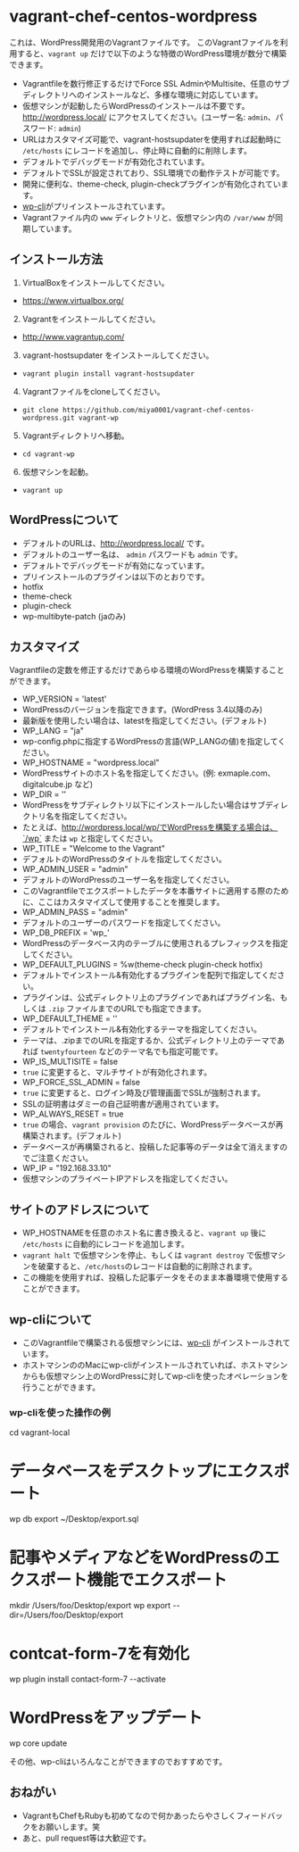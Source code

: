 vagrant-chef-centos-wordpress
=============================

これは、WordPress開発用のVagrantファイルです。
このVagrantファイルを利用すると、`vagrant up` だけで以下のような特徴のWordPress環境が数分で構築できます。

* Vagrantfileを数行修正するだけでForce SSL AdminやMultisite、任意のサブディレクトリへのインストールなど、多様な環境に対応しています。
* 仮想マシンが起動したらWordPressのインストールは不要です。http://wordpress.local/ にアクセスしてください。(ユーザー名: `admin`、パスワード: `admin`)
* URLはカスタマイズ可能で、vagrant-hostsupdaterを使用すれば起動時に `/etc/hosts` にレコードを追加し、停止時に自動的に削除します。
* デフォルトでデバッグモードが有効化されています。
* デフォルトでSSLが設定されており、SSL環境での動作テストが可能です。
* 開発に便利な、theme-check, plugin-checkプラグインが有効化されています。
* [wp-cli](http://wp-cli.org/)がプリインストールされています。
* Vagrantファイル内の `www` ディレクトリと、仮想マシン内の `/var/www` が同期しています。


## インストール方法

1. VirtualBoxをインストールしてください。
 * https://www.virtualbox.org/
2. Vagrantをインストールしてください。
 * http://www.vagrantup.com/
3. vagrant-hostsupdater をインストールしてください。
 * `vagrant plugin install vagrant-hostsupdater`
4. Vagrantファイルをcloneしてください。
 * `git clone https://github.com/miya0001/vagrant-chef-centos-wordpress.git vagrant-wp`
5. Vagrantディレクトリへ移動。
 * `cd vagrant-wp`
6. 仮想マシンを起動。
 * `vagrant up`

## WordPressについて

* デフォルトのURLは、http://wordpress.local/ です。
* デフォルトのユーザー名は、 `admin` パスワードも `admin` です。
* デフォルトでデバッグモードが有効になっています。
* プリインストールのプラグインは以下のとおりです。
 * hotfix
 * theme-check
 * plugin-check
 * wp-multibyte-patch (jaのみ)

## カスタマイズ

Vagrantfileの定数を修正するだけであらゆる環境のWordPressを構築することができます。

* WP_VERSION         = 'latest'
 * WordPressのバージョンを指定できます。(WordPress 3.4以降のみ)
 * 最新版を使用したい場合は、latestを指定してください。(デフォルト)
* WP_LANG            = "ja"
 * wp-config.phpに指定するWordPressの言語(WP_LANGの値)を指定してください。
* WP_HOSTNAME        = "wordpress.local"
 * WordPressサイトのホスト名を指定してください。(例: exmaple.com、digitalcube.jp など)
* WP_DIR             = ''
 * WordPressをサブディレクトリ以下にインストールしたい場合はサブディレクトリ名を指定してください。
 * たとえば、http://wordpress.local/wp/でWordPressを構築する場合は、`/wp` または `wp` と指定してください。
* WP_TITLE           = "Welcome to the Vagrant"
 * デフォルトのWordPressのタイトルを指定してください。
* WP_ADMIN_USER      = "admin"
 * デフォルトのWordPressのユーザー名を指定してください。
 * このVagrantfileでエクスポートしたデータを本番サイトに適用する際のために、ここはカスタマイズして使用することを推奨します。
* WP_ADMIN_PASS      = "admin"
 * デフォルトのユーザーのパスワードを指定してください。
* WP_DB_PREFIX       = 'wp_'
 * WordPressのデータベース内のテーブルに使用されるプレフィックスを指定してください。
* WP_DEFAULT_PLUGINS = %w(theme-check plugin-check hotfix)
 * デフォルトでインストール&有効化するプラグインを配列で指定してください。
 * プラグインは、公式ディレクトリ上のプラグインであればプラグイン名、もしくは `.zip` ファイルまでのURLでも指定できます。
* WP_DEFAULT_THEME   = ''
 * デフォルトでインストール&有効化するテーマを指定してください。
 * テーマは、.zipまでのURLを指定するか、公式ディレクトリ上のテーマであれば `twentyfourteen` などのテーマ名でも指定可能です。
* WP_IS_MULTISITE    = false
 * `true` に変更すると、マルチサイトが有効化されます。 
* WP_FORCE_SSL_ADMIN = false
 * `true` に変更すると、ログイン時及び管理画面でSSLが強制されます。
 * SSLの証明書はダミーの自己証明書が適用されています。
* WP_ALWAYS_RESET    = true
 * `true` の場合、`vagrant provision` のたびに、WordPressデータベースが再構築されます。(デフォルト)
 * データベースが再構築されると、投稿した記事等のデータは全て消えますのでご注意ください。
* WP_IP              = "192.168.33.10"
 * 仮想マシンのプライベートIPアドレスを指定してください。

## サイトのアドレスについて

* WP_HOSTNAMEを任意のホスト名に書き換えると、`vagrant up` 後に `/etc/hosts` に自動的にレコードを追加します。
* `vagrant halt` で仮想マシンを停止、もしくは `vagrant destroy` で仮想マシンを破棄すると、`/etc/hosts`のレコードは自動的に削除されます。
* この機能を使用すれば、投稿した記事データをそのまま本番環境で使用することができます。

## wp-cliについて

* このVagrantfileで構築される仮想マシンには、[wp-cli](http://wp-cli.org/) がインストールされています。
* ホストマシンののMacにwp-cliがインストールされていれば、ホストマシンからも仮想マシン上のWordPressに対してwp-cliを使ったオペレーションを行うことができます。

### wp-cliを使った操作の例

  cd vagrant-local
  
  # データベースをデスクトップにエクスポート
  wp db export ~/Desktop/export.sql
  
  # 記事やメディアなどをWordPressのエクスポート機能でエクスポート
  mkdir /Users/foo/Desktop/export
  wp export --dir=/Users/foo/Desktop/export
  
  # contcat-form-7を有効化
  wp plugin install contact-form-7 --activate
  
  # WordPressをアップデート
  wp core update

その他、wp-cliはいろんなことができますのでおすすめです。

## おねがい

* VagrantもChefもRubyも初めてなので何かあったらやさしくフィードバックをお願いします。笑
* あと、pull request等は大歓迎です。
